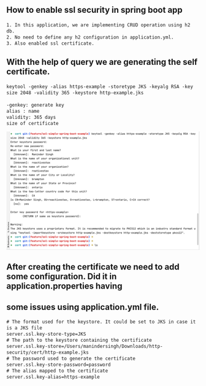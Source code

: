 ## How to enable ssl security in spring boot app

```shell
1. In this application, we are implementing CRUD operation using h2 db.
2. No need to define any h2 configuration in application.yml.
3. Also enabled ssl certificate.

```

## With the help of query we are generating the self certificate.
```shell
keytool -genkey -alias https-example -storetype JKS -keyalg RSA -key
size 2048 -validity 365 -keystore http-example.jks

-genkey: generate key
alias : name
validity: 365 days
size of certificate

```
![Alt Text](images/img.png)

## After creating the certificate we need to add some configuration. Did it in application.properties having
## some issues using application.yml file.

```shell
# The format used for the keystore. It could be set to JKS in case it is a JKS file
server.ssl.key-store-type=JKS
# The path to the keystore containing the certificate
server.ssl.key-store=/Users/manindersingh/Downloads/http-security/cert/http-example.jks
# The password used to generate the certificate
server.ssl.key-store-password=password
# The alias mapped to the certificate
server.ssl.key-alias=https-example
```